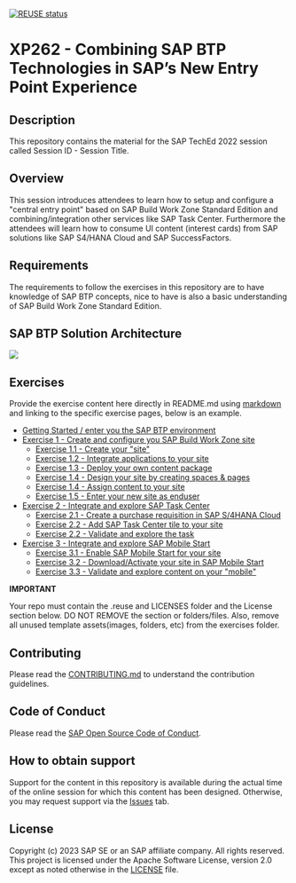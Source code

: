 [![REUSE status](https://api.reuse.software/badge/github.com/SAP-samples/teched2023-XP262)](https://api.reuse.software/info/github.com/SAP-samples/teched2023-XP262)

# XP262 - Combining SAP BTP Technologies in SAP’s New Entry Point Experience

## Description

This repository contains the material for the SAP TechEd 2022 session called Session ID - Session Title.  

## Overview

This session introduces attendees to learn how to setup and configure a "central entry point" based on SAP Build Work Zone Standard Edition and combining/integration other services like SAP Task Center.
Furthermore the attendees will learn how to consume UI content (interest cards) from SAP solutions like SAP S4/HANA Cloud and SAP SuccessFactors.

## Requirements

The requirements to follow the exercises in this repository are to have knowledge of SAP BTP concepts, nice to have is also a basic understanding of SAP Build Work Zone Standard Edition.

## SAP BTP Solution Architecture

![](images/)


## Exercises

Provide the exercise content here directly in README.md using [markdown](https://guides.github.com/features/mastering-markdown/) and linking to the specific exercise pages, below is an example.

- [Getting Started / enter you the SAP BTP environment](exercises/ex0/)
- [Exercise 1 - Create and configure you SAP Build Work Zone site](exercises/ex1/)
    - [Exercise 1.1 - Create your "site"](exercises/ex1#exercise-11-sub-exercise-1-description)
    - [Exercise 1.2 - Integrate applications to your site](exercises/ex1#exercise-12-sub-exercise-2-description)
    - [Exercise 1.3 - Deploy your own content package](exercises/ex1#exercise-11-sub-exercise-1-description)
    - [Exercise 1.4 - Design your site by creating spaces & pages](exercises/ex1#exercise-12-sub-exercise-2-description)
    - [Exercise 1.4 - Assign content to your site](exercises/ex1#exercise-13-sub-exercise-3-description)
    - [Exercise 1.5 - Enter your new site as enduser](exercises/ex1#exercise-14-sub-exercise-4-description)
- [Exercise 2 - Integrate and explore SAP Task Center](exercises/ex2/)
    - [Exercise 2.1 - Create a purchase requisition in SAP S/4HANA Cloud](exercises/ex2#exercise-21-create-a-purchase-requisition-in-sap-s4hana-cloud)
    - [Exercise 2.2 - Add SAP Task Center tile to your site](exercises/ex2#exercise-22-sub-exercise-2-description)
    - [Exercise 2.2 - Validate and explore the task](exercises/ex2#exercise-22-sub-exercise-2-description)
- [Exercise 3 - Integrate and explore SAP Mobile Start](exercises/ex2/)
    - [Exercise 3.1 - Enable SAP Mobile Start for your site](exercises/ex2#exercise-21-sub-exercise-1-description)
    - [Exercise 3.2 - Download/Activate your site in SAP Mobile Start](exercises/ex2#exercise-21-sub-exercise-1-description)
    - [Exercise 3.3 - Validate and explore content on your "mobile"](exercises/ex2#exercise-21-sub-exercise-1-description)

**IMPORTANT**

Your repo must contain the .reuse and LICENSES folder and the License section below. DO NOT REMOVE the section or folders/files. Also, remove all unused template assets(images, folders, etc) from the exercises folder. 

## Contributing
Please read the [CONTRIBUTING.md](./CONTRIBUTING.md) to understand the contribution guidelines.

## Code of Conduct
Please read the [SAP Open Source Code of Conduct](https://github.com/SAP-samples/.github/blob/main/CODE_OF_CONDUCT.md).

## How to obtain support

Support for the content in this repository is available during the actual time of the online session for which this content has been designed. Otherwise, you may request support via the [Issues](../../issues) tab.

## License
Copyright (c) 2023 SAP SE or an SAP affiliate company. All rights reserved. This project is licensed under the Apache Software License, version 2.0 except as noted otherwise in the [LICENSE](LICENSES/Apache-2.0.txt) file.
